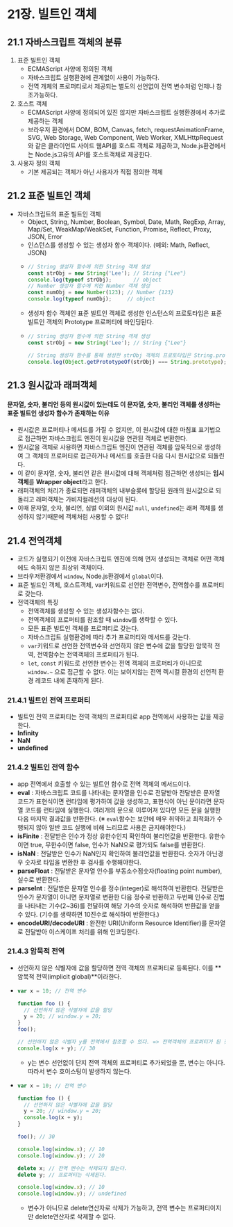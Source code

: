 # 21장. 빌트인 객체

## 21.1 자바스크립트 객체의 분류
1. 표준 빌트인 객체
     - ECMAScript 사양에 정의된 객체
     - 자바스크립트 실행환경에 관계없이 사용이 가능하다.
     - 전역 개체의 프로퍼티로서 제공되는 별도의 선언없이 전역 변수처럼 언제나 참조가능하다.
2. 호스트 객체
     - ECMAScript 사양에 정의되어 있진 않지만 자바스크립트 실행환경에서 추가로 제공하는 객체
     - 브라우저 환경에서 DOM, BOM, Canvas, fetch, requestAnimationFrame, SVG, Web Storage, Web Component, Web Worker, XMLHttpRequest와 같은 클라이언트 사이드 웹API를 호스트 객체로 제공하고, Node.js환경에서는 Node.js고유의 API를 호스트객체로 제공한다.
3. 사용자 정의 객체
     - 기본 제공되는 객체가 아닌 사용자가 직접 정의한 객체


## 21.2 표준 빌트인 객체

- 자바스크립트의 표준 빌트인 객체
  - Object, String, Number, Boolean, Symbol, Date, Math, RegExp, Array, Map/Set, WeakMap/WeakSet, Function, Promise, Reflect, Proxy, JSON, Error
  - 인스턴스를 생성할 수 있는 생성자 함수 객체이다. (예외: Math, Reflect, JSON)
  - ```js
    // String 생성자 함수에 의한 String 객체 생성
    const strObj = new String('Lee'); // String {"Lee"}
    console.log(typeof strObj);       // object
    // Number 생성자 함수에 의한 Number 객체 생성
    const numObj = new Number(123); // Number {123}
    console.log(typeof numObj);     // object
    ```
  - 생성자 함수 객체인 표준 빌트인 객체로 생성한 인스턴스의 프로토타입은 표준 빌트인 객체의 Prototype 프로퍼티에 바인딩된다.
  - ```js
    // String 생성자 함수에 의한 String 객체 생성
    const strObj = new String('Lee'); // String {"Lee"}

    // String 생성자 함수를 통해 생성한 strObj 객체의 프로토타입은 String.prototype이다.
    console.log(Object.getPrototypeOf(strObj) === String.prototype); // true
    ```


## 21.3 원시값과 래퍼객체

#### 문자열, 숫자, 불리언 등의 원시값이 있는데도 이 문자열, 숫자, 불리언 객체를 생성하는 표준 빌트인 생성자 함수가 존재하는 이유

- 원시값은 프로퍼티나 메서드를 가질 수 없지만, 이 원시값에 대한 마침표 표기법으로 접근하면 자바스크립트 엔진이 원시값을 연관된 객체로 변환한다.
- 원시값을 객체로 사용하면 자바스크립트 엔진이 연관된 객체를 암묵적으로 생성하여 그 객체의 프로퍼티로 접근하거나 메서드를 호출한 다음 다시 원시값으로 되돌린다.
- 이 같이 문자열, 숫자, 불리언 같은 원시값에 대해 객체처럼 접근하면 생성되는 **임시 객체**를 **Wrapper object**라고 한다.
- 래퍼객체의 처리가 종료되면 래퍼객체의 내부슬롯에 할당된 원래의 원시값으로 되돌리고 래퍼객체는 가비지컬레션의 대상이 된다.
- 이때 문자열, 숫자, 불리언, 심벌 이외의 원시값 `null`, `undefined`는 래퍼 객체를 생성하지 않기때문에 객체처럼 사용할 수 없다!


## 21.4 전역객체

- 코드가 실행되기 이전에 자바스크립트 엔진에 의해 먼저 생성되는 객체로 어떤 객체에도 속하지 않은 최상위 객체이다.
- 브라우저환경에서 `window`, Node.js환경에서 `global`이다.
- 표준 빌드인 객체, 호스트객체, var키워드로 선언한 전역변수, 전역함수를 프로퍼티로 갖는다.
- 전역객체의 특징
  - 전역객체를 생성할 수 있는 생성자함수는 없다.
  - 전역객체의 프로퍼티를 참조할 때 `window`를 생략할 수 있다.
  - 모든 표준 빌트인 객체를 프로퍼티로 갖는다.
  - 자바스크립트 실행환경에 따라 추가 프로퍼티와 메서드를 갖는다.
  - `var`키워드로 선언한 전역변수와 선언하지 않은 변수에 값을 할당한 암묵적 전역, 전역함수는 전역객체의 프로퍼티가 된다.
  - `let`, `const` 키워드로 선언한 변수는 전역 객체의 프로퍼티가 아니므로 `window.~` 으로 접근할 수 없다. 이는 보이지않는 전역 렉시컬 환경의 선언적 환경 레코드 내에 존재하게 된다.

### 21.4.1 빌트인 전역 프로퍼티

- 빌트인 전역 프로퍼티는 전역 객체의 프로퍼티로 app 전역에서 사용하는 값을 제공한다.
- **Infinity**
- **NaN**
- **undefined**


### 21.4.2 빌트인 전역 함수

- app 전역에서 호출할 수 있는 빌트인 함수로 전역 객체의 메서드이다.
- **eval** : 자바스크립트 코드를 나타내는 문자열을 인수로 전달받아 전달받은 문자열 코드가 표현식이면 런타임에 평가하여 값을 생성하고, 표현식이 아닌 문이라면 문자열 코드를 런타임에 실행한다. 여러개의 문으로 이루어져 있다면 모든 문을 실행한 다음 마지막 결과값을 반환한다. (※ `eval`함수는 보안에 매우 취약하고 최적화가 수행되지 않아 일반 코드 실행에 비해 느리므로 사용은 금지해야한다.)
- **isFinite** : 전달받은 인수가 정상 유한수인지 확인하여 불리언값을 반환한다. 유한수이면 true, 무한수이면 false, 인수가 NaN으로 평가되도 false를 반환한다.
- **isNaN** : 전달받은 인수가 NaN인지 확인하여 불리언값을 반환한다. 숫자가 아닌경우 숫자로 타입을 변환한 후 검사를 수행해야한다.
- **parseFloat** : 전달받은 문자열 인수를 부동소수점숫자(floating point number), 실수로 반환한다.
- **parseInt** : 전달받은 문자열 인수를 정수(integer)로 해석하여 반환한다. 전달받은 인수가 문자열이 아니면 문자열로 변환한 다음 정수로 반환하고 두번째 인수로 진법을 나타내는 기수(2~36)를 전달하여 해당 기수의 숫자로 해석하여 반환값을 얻을 수 있다. (기수를 생략하면 10진수로 해석하여 반환한다.)
- **encodeURI/decodeURI** : 완전한 URI(Uniform Resource Identifier)를 문자열로 전달받아 이스케이프 처리를 위해 인코딩한다.

### 21.4.3 암묵적 전역

- 선언하지 않은 식별자에 값을 할당하면 전역 객체의 프로퍼티로 등록된다. 이를 **암묵적 전역(implicit global)**이라한다.
- ```js
  var x = 10; // 전역 변수

  function foo () {
    // 선언하지 않은 식별자에 값을 할당
    y = 20; // window.y = 20;
  }
  foo();

  // 선언하지 않은 식별자 y를 전역에서 참조할 수 있다. => 전역객체의 프로퍼티가 된 것
  console.log(x + y); // 30
  ```
  - y는 변수 선언없이 단지 전역 객체의 프로퍼티로 추가되었을 뿐, 변수는 아니다. 따라서 변수 호이스팅이 발생하지 않는다.
- ```js
  var x = 10; // 전역 변수

  function foo () {
    // 선언하지 않은 식별자에 값을 할당
    y = 20; // window.y = 20;
    console.log(x + y);
  }

  foo(); // 30

  console.log(window.x); // 10
  console.log(window.y); // 20

  delete x; // 전역 변수는 삭제되지 않는다.
  delete y; // 프로퍼티는 삭제된다.

  console.log(window.x); // 10
  console.log(window.y); // undefined
  ```
  - 변수가 아니므로 delete연산자로 삭제가 가능하고, 전역 변수는 프로퍼티이지만 delete연산자로 삭제할 수 없다.